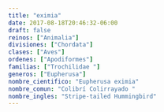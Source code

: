 ```yaml
---
title: "eximia"
date: 2017-08-18T20:46:32-06:00
draft: false
reinos: ["Animalia"]
divisiones: ["Chordata"]
clases: ["Aves"]
ordenes: ["Apodiformes"]
familias: ["Trochilidae "]
generos: ["Eupherusa"]
nombre_cientifico: "Eupherusa eximia"
nombre_comun: "Colibrí Colirrayado "
nombre_ingles: "Stripe-tailed Hummingbird"
---
```

